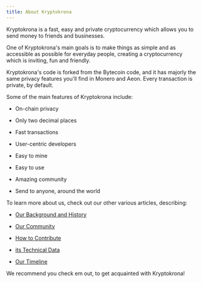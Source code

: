 ```yaml
---
title: About Kryptokrona
---
```


Kryptokrona is a fast, easy and private cryptocurrency which allows you to send money to friends and businesses.

One of Kryptokrona's main goals is to make things as simple and as accessible as possible for everyday people, creating a cryptocurrency which is inviting, fun and friendly.

Kryptokrona's code is forked from the Bytecoin code, and it has majorly the same privacy features you'll find in Monero and Aeon. Every transaction is private, by default.

Some of the main features of Kryptokrona include:

- On-chain privacy

- Only two decimal places

- Fast transactions

- User-centric developers

- Easy to mine

- Easy to use

- Amazing community

- Send to anyone, around the world


To learn more about us, check out our other various articles, describing:

- [Our Background and History](../Background-and-History.md)

- [Our Community](../Community.md)

- [How to Contribute](../Contributing.md)

- [its Technical Data](../Technical-Data.md)

- [Our Timeline](../Timeline.md)

We recommend you check em out, to get acquainted with Kryptokrona!
